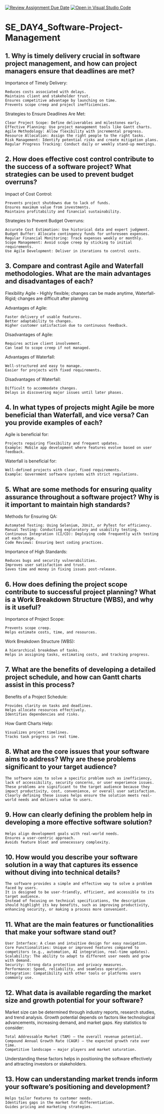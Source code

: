 [![Review Assignment Due Date](https://classroom.github.com/assets/deadline-readme-button-22041afd0340ce965d47ae6ef1cefeee28c7c493a6346c4f15d667ab976d596c.svg)](https://classroom.github.com/a/9pw6JKcu)
[![Open in Visual Studio Code](https://classroom.github.com/assets/open-in-vscode-2e0aaae1b6195c2367325f4f02e2d04e9abb55f0b24a779b69b11b9e10269abc.svg)](https://classroom.github.com/online_ide?assignment_repo_id=18527066&assignment_repo_type=AssignmentRepo)
# SE_DAY4_Software-Project-Management
## 1. Why is timely delivery crucial in software project management, and how can project managers ensure that deadlines are met?
Importance of Timely Delivery:

    Reduces costs associated with delays.
    Maintains client and stakeholder trust.
    Ensures competitive advantage by launching on time.
    Prevents scope creep and project inefficiencies.

Strategies to Ensure Deadlines Are Met:

    Clear Project Scope: Define deliverables and milestones early.
    Effective Planning: Use project management tools like Gantt charts.
    Agile Methodology: Allow flexibility with incremental progress.
    Resource Allocation: Assign the right people to the right tasks.
    Risk Management: Identify potential risks and create mitigation plans.
    Regular Progress Tracking: Conduct daily or weekly stand-up meetings.
## 2. How does effective cost control contribute to the success of a software project? What strategies can be used to prevent budget overruns?
Impact of Cost Control:

    Prevents project shutdowns due to lack of funds.
    Ensures maximum value from investments.
    Maintains profitability and financial sustainability.

Strategies to Prevent Budget Overruns:

    Accurate Cost Estimation: Use historical data and expert judgment.
    Budget Buffer: Allocate contingency funds for unforeseen expenses.
    Regular Financial Monitoring: Track expenses weekly or monthly.
    Scope Management: Avoid scope creep by sticking to initial requirements.
    Use Agile Development: Deliver in iterations to control costs.
## 3. Compare and contrast Agile and Waterfall methodologies. What are the main advantages and disadvantages of each?
Flexibility	Agile - Highly flexible; changes can be made anytime, Waterfall- Rigid; changes are difficult after planning

Advantages of Agile:

    Faster delivery of usable features.
    Better adaptability to changes.
    Higher customer satisfaction due to continuous feedback.

Disadvantages of Agile:

    Requires active client involvement.
    Can lead to scope creep if not managed.

Advantages of Waterfall:

    Well-structured and easy to manage.
    Easier for projects with fixed requirements.

Disadvantages of Waterfall:

    Difficult to accommodate changes.
    Delays in discovering major issues until later phases.

## 4. In what types of projects might Agile be more beneficial than Waterfall, and vice versa? Can you provide examples of each?
Agile is beneficial for:

    Projects requiring flexibility and frequent updates.
    Example: Mobile app development where features evolve based on user feedback.

Waterfall is beneficial for:

    Well-defined projects with clear, fixed requirements.
    Example: Government software systems with strict regulations.

## 5. What are some methods for ensuring quality assurance throughout a software project? Why is it important to maintain high standards?
Methods for Ensuring QA:

    Automated Testing: Using Selenium, JUnit, or PyTest for efficiency.
    Manual Testing: Conducting exploratory and usability testing.
    Continuous Integration (CI/CD): Deploying code frequently with testing at each stage.
    Code Reviews: Ensuring best coding practices.

Importance of High Standards:

    Reduces bugs and security vulnerabilities.
    Improves user satisfaction and trust.
    Saves time and money in fixing issues post-release.

## 6. How does defining the project scope contribute to successful project planning? What is a Work Breakdown Structure (WBS), and why is it useful?
Importance of Project Scope:

    Prevents scope creep.
    Helps estimate costs, time, and resources.

Work Breakdown Structure (WBS):

    A hierarchical breakdown of tasks.
    Helps in assigning tasks, estimating costs, and tracking progress.

## 7. What are the benefits of developing a detailed project schedule, and how can Gantt charts assist in this process?
Benefits of a Project Schedule:

    Provides clarity on tasks and deadlines.
    Helps allocate resources effectively.
    Identifies dependencies and risks.

How Gantt Charts Help:

    Visualizes project timelines.
    Tracks task progress in real time.

## 8. What are the core issues that your software aims to address? Why are these problems significant to your target audience?
    The software aims to solve a specific problem such as inefficiency, lack of accessibility, security concerns, or user experience issues.
    These problems are significant to the target audience because they impact productivity, cost, convenience, or overall user satisfaction.
    Clearly defining these issues helps ensure the solution meets real-world needs and delivers value to users.
## 9. How can clearly defining the problem help in developing a more effective software solution?
    Helps align development goals with real-world needs.
    Ensures a user-centric approach.
    Avoids feature bloat and unnecessary complexity.
## 10. How would you describe your software solution in a way that captures its essence without diving into technical details?
    The software provides a simple and effective way to solve a problem faced by users.
    It is designed to be user-friendly, efficient, and accessible to its target audience.
    Instead of focusing on technical specifications, the description should highlight its key benefits, such as improving productivity, enhancing security, or making a process more convenient.
## 11. What are the main features or functionalities that make your software stand out?
    User Interface: A clean and intuitive design for easy navigation.
    Core Functionalities: Unique or improved features compared to competitors (e.g., automation, AI integration, real-time updates).
    Scalability: The ability to adapt to different user needs and grow with demand.
    Security: Strong data protection and privacy measures.
    Performance: Speed, reliability, and seamless operation.
    Integration: Compatibility with other tools or platforms users commonly use.
## 12. What data is available regarding the market size and growth potential for your software?
Market size can be determined through industry reports, research studies, and trend analysis.
Growth potential depends on factors like technological advancements, increasing demand, and market gaps.
Key statistics to consider:

    Total Addressable Market (TAM) – the overall revenue potential.
    Compound Annual Growth Rate (CAGR) – the expected growth rate over time.
    Competitive landscape – major players and market saturation.

Understanding these factors helps in positioning the software effectively and attracting investors or stakeholders.
## 13. How can understanding market trends inform your software’s positioning and development?
    Helps tailor features to customer needs.
    Identifies gaps in the market for differentiation.
    Guides pricing and marketing strategies.